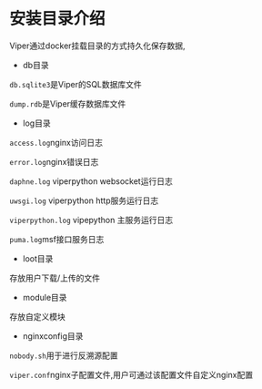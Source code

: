# 安装目录介绍

Viper通过docker挂载目录的方式持久化保存数据,

+ db目录

`db.sqlite3`是Viper的SQL数据库文件

`dump.rdb`是Viper缓存数据库文件

+ log目录

`access.log`nginx访问日志

`error.log`nginx错误日志

`daphne.log` viperpython websocket运行日志

`uwsgi.log` viperpython http服务运行日志

`viperpython.log` vipepython 主服务运行日志

`puma.log`msf接口服务日志

+ loot目录

存放用户下载/上传的文件

+ module目录

存放自定义模块

+ nginxconfig目录

`nobody.sh`用于进行反溯源配置

`viper.conf`nginx子配置文件,用户可通过该配置文件自定义nginx配置
